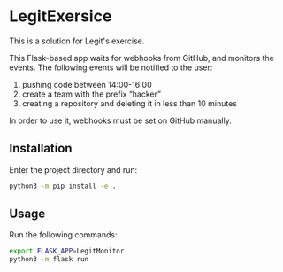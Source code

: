 # LegitExersice

This is a solution for Legit's exercise.

This Flask-based app waits for webhooks from GitHub, and monitors the events.
The following events will be notified to the user:
1. pushing code between 14:00-16:00
2. create a team with the prefix “hacker”
3. creating a repository and deleting it in less than 10 minutes

In order to use it, webhooks must be set on GitHub manually.

## Installation

Enter the project directory and run:

```bash
python3 -m pip install -e .
```

## Usage

Run the following commands:

```bash
export FLASK_APP=LegitMonitor
python3 -m flask run
```
